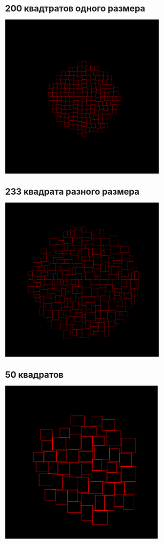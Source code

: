
# 200 квадтратов одного размера
![notIntersect-200.png](photos%2FnotIntersect-200.png)


# 233 квадрата разного размера
![notIntersect-233.png](photos%2FnotIntersect-233.png)

# 50 квадратов 
![notIntersect-50.png](photos%2FnotIntersect-50.png)